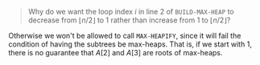 > Why do we want the loop index $i$ in line 2 of `BUILD-MAX-HEAP` to decrease
> from $\lfloor n / 2 \rfloor$ to $1$ rather than increase from $1$ to $\lfloor
> n / 2 \rfloor$?

Otherwise we won't be allowed to call `MAX-HEAPIFY`, since it will fail the
condition of having the subtrees be max-heaps. That is, if we start with $1$,
there is no guarantee that $A[2]$ and $A[3]$ are roots of max-heaps.
